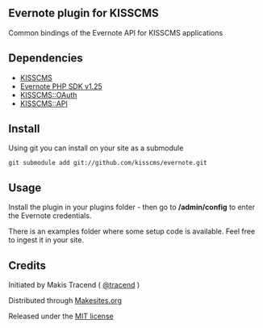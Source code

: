 ## Evernote plugin for KISSCMS

Common bindings of the Evernote API for KISSCMS applications


## Dependencies

* [KISSCMS](http://github.com/makesites/kisscms)
* [Evernote PHP SDK v1.25](https://github.com/evernote/evernote-sdk-php)
* [KISSCMS::OAuth](http://github.com/kisscms/oauth)
* [KISSCMS::API](http://github.com/kisscms/api)


## Install

Using git you can install on your site as a submodule
```
git submodule add git://github.com/kisscms/evernote.git
```


## Usage

Install the plugin in your plugins folder - then go to **/admin/config** to enter the Evernote credentials.

There is an examples folder where some setup code is available. Feel free to ingest it in your site.


## Credits

Initiated by Makis Tracend ( [@tracend](http://github.com/tracend) )

Distributed through [Makesites.org](http://makesites.org/)

Released under the [MIT license](http://makesites.org/licenses/MIT)

